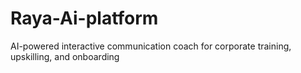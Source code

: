 # Raya-Ai-platform
AI-powered interactive communication coach for corporate training, upskilling, and onboarding
